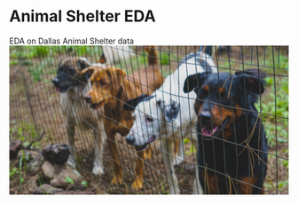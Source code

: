 # Animal Shelter EDA
EDA on Dallas Animal Shelter data
<img src="images/animal_shelter_stock.jpg" width="800" height="" />
